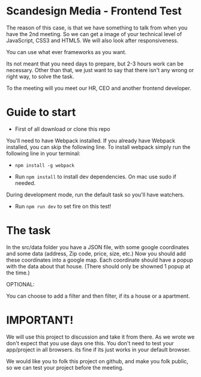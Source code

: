 Scandesign Media - Frontend Test
==========================

The reason of this case, is that we have something to talk from when you have the 2nd meeting.
So we can get a image of your technical level of JavaScript, CSS3 and HTML5. We will also look after
responsiveness.

You can use what ever frameworks as you want.

Its not meant that you need days to prepare, but 2-3 hours work can be necessary.
Other than that, we just want to say that there isn't any wrong or right way, to solve the task.

To the meeting will you meet our HR, CEO and another frontend developer. 


Guide to start
==========================

* First of all download or clone this repo

You'll need to have Webpack installed. If you already have Webpack installed, you can skip the following line.
To install webpack simply run the following line in your terminal:
* `npm install -g webpack`

* Run `npm install` to install dev dependencies. On mac use sudo if needed.

During development mode, run the default task so you'll have watchers.
* Run `npm run dev` to set fire on this test!


The task
==========================

In the src/data folder you have a JSON file, with some google coordinates and some data (address, Zip code, price, size, etc.)
Now you should add these coordinates into a google map.
Each coordinate should have a popup with the data about that house. (There should only be showned 1 popup at the time.)

OPTIONAL:

You can choose to add a filter and then filter, if its a house or a apartment.


IMPORTANT!
==========================

We will use this project to discussion and take it from there. As we wrote we don't expect that you use days one this.
You don't need to test your app/project in all browsers. its fine if its just works in your default browser.

We would like you to folk this project on github, and make you folk public, so we can test your project before the meeting.
